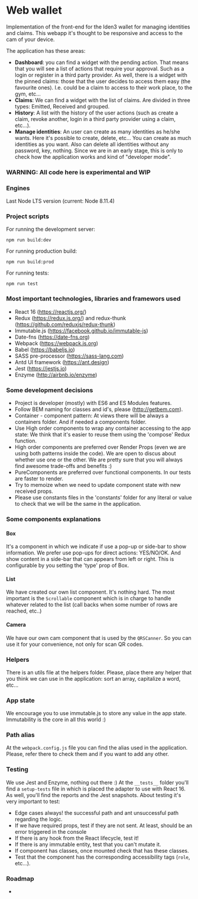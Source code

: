 # Web wallet


Implementation of the front-end for the Iden3 wallet for managing identities and claims.
This webapp it's thought to be responsive and access to the cam of your device.

The application has these areas:
 - **Dashboard**: you can find a widget with the pending action. That means that you will see a list of actions that require your approval. Such as a login or register in a third party provider.
 As well, there is a widget with the pinned claims: those that the user decides to access them easy (the favourite ones). I.e. could be a claim to access to their work place, to the gym, etc...
 - **Claims**: We can find a widget with the list of claims. Are divided in three types: Emitted, Received and grouped.
 - **History**: A list with the history of the user actions (such as create a claim, revoke another, login in a third party provider using a claim, etc...).
 - **Manage identities**: An user can create as many identities as he/she wants. Here it's possible to create, delete, etc... You can create as much identities as you want. Also can delete all identities without any password, key, nothing. Since we are in an early stage, this is only to check how the application works and kind of "developer mode".


### **WARNING: All code here is experimental and WIP**


### Engines
Last Node LTS version (current: Node 8.11.4)
 
### Project scripts
For running the development server:
```
npm run build:dev 
```
For running production build:
```
npm run build:prod
```
For running tests:
```
npm run test 
```

### Most important technologies, libraries and framewors used
 - React 16 (https://reactjs.org/)
 - Redux (https://redux.js.org/) and redux-thunk (https://github.com/reduxjs/redux-thunk)
 - Immutable.js (https://facebook.github.io/immutable-js)
 - Date-fns (https://date-fns.org)
 - Webpack (https://webpack.js.org)
 - Babel (https://babeljs.io)
 - SASS pre-processor (https://sass-lang.com)
 - Antd UI framework (https://ant.design)
 - Jest (https://jestjs.io)
 - Enzyme (http://airbnb.io/enzyme)

### Some development decisions

- Project is developer (mostly) with ES6 and ES Modules features.
- Follow BEM naming for classes and id's, please (http://getbem.com).
- Container - component pattern: At views there will be always a containers folder. And if needed a components folder.
- Use High order components to wrap any container accessing to the app state: We think that it's easier to reuse them using the 'compose' Redux function.
- High order components are preferred over Render Props (even we are using both patterns inside the code). We are open to discus about whether use one or the other. We are pretty sure that you will always find awesome trade-offs and benefits :)
- PureComponents are preferred over functional components. In our tests are faster to render.
- Try to memoize when we need to update component state with new received props.
- Please use constants files in the 'constants' folder for any literal or value to check that we will be the same in the application.

### Some components explanations
#### Box
It's a component in which we indicate if use a pop-up or side-bar to show information.
We prefer use pop-ups for direct actions: YES/NO/OK. And show content in a side-bar that can appears from left or right.
This is configurable by you setting the 'type' prop of Box.
#### List
We have created our own list component. It's nothing hard. The most important is the `Scrollable` component which is in charge to handle whatever related to the list (call backs when
some number of rows are reached, etc..)
#### Camera
We have our own cam component that is used by the `QRSCanner`. So you can use it for your convenience, not only for scan QR codes.
### Helpers
There is an utils file at the helpers folder. Please, place there any helper that you think we can use in the application: sort an array, capitalize a word, etc...
### App state
We encourage you to use immutable.js to store any value in the app state. Immutability is the core in all this world :)

### Path alias
At the `webpack.config.js` file you can find the alias used in the application. Please, refer there to check them and if you want to add any other.
### Testing
We use Jest and Enzyme, nothing out there :)
At the `__tests__` folder you'll find a `setup-tests` file in which is placed the adapter to use with React 16.
As well, you'll find the reports and the Jest snapshots.
About testing it's very important to test:
- Edge cases always! the successful path and ant unsuccessful path regarding the logic.
- If we have required props, test if they are not sent. At least, should be an error triggered in the console
- If there is any hook from the React lifecycle, test it!
- If there is any immutable entity, test that you can't mutate it.
- If component has classes, once mounted check that has these classes.
- Test that the component has the corresponding accessibility tags (`role`, etc...).
### Roadmap
- 